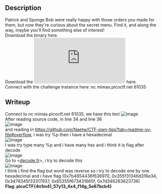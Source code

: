 ## Description 
  Patrick and Sponge Bob were really happy with those orders you made for them, but now they're curious about the secret menu. Find it, and along the way, maybe you'll find something else of interest!    
  Download the binary here.    
  Download the ![source](<https://artifacts.picoctf.net/c_rhea/13/vuln.c>) here.    
  Connect with the challenge instance here: nc mimas.picoctf.net 61035

## Writeup
  Connect to nc mimas.picoctf.net 61035, we have this text
  ![image](https://github.com/user-attachments/assets/d8619bb4-73f7-4820-a9c4-c0bc92c26583)  
  After reading source code, in line 34 and line 36  
  ![image](https://github.com/user-attachments/assets/153fac2f-7790-4a46-928c-d99c6140c13f)  
  and reading in <https://github.com/Naetw/CTF-pwn-tips?tab=readme-ov-file#overflow>, i was try %p then i have a hexadecimal  
  ![image](https://github.com/user-attachments/assets/20d61a56-5ea1-4847-b6fb-249cfd2d9817)  
  I was try type many %p and i have many hex and i think it is flag after decode  
  ![image](https://github.com/user-attachments/assets/859f2153-3d70-4073-873d-fb4a7542b820)  
  Go to <[decode.fr](https://www.dcode.fr/ascii-code)>, i try to decode this  
  ![image](https://github.com/user-attachments/assets/b95cb549-d38d-422d-8bb2-bddbcf865d25)  
  I think i find the flag but word was reverse so i try to decode one by one hexadecimal and i have flag (0x7b4654436f636970, 0x355f31346d316e34, 0x3478345f33317937, 0x65355f673431665f, 0x7d346263623736)  
  **Flag: picoCTF{4n1m41_57y13_4x4_f14g_5e67bcb4}**



  

